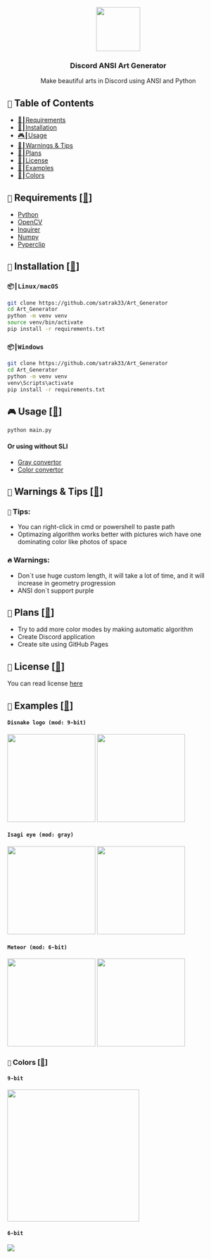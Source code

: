 <p align="center">
    <img style="width: 100px; height: auto;" src="https://github.com/user-attachments/assets/76031be2-f446-4a19-a61c-b1fe8de98ea8">
</p>
<h3 align="center">
    Discord ANSI Art Generator
</h3>
<p align="center">
    Make beautiful arts in Discord using ANSI and Python
</p>

## `🔱` Table of Contents

- [🥽┃Requirements](#requirements)
- [🔮┃Installation](#installation)
- [🎮┃Usage](#usage)
- [🚧┃Warnings & Tips](#warnings-&-tips)
- [🌠┃Plans](#plans)
- [📝┃License](#license)
- [💽┃Examples](#examples)
- [🎨┃Colors](#colors)

## `🥽` Requirements [[🔱]](#table-of-contents)

- [Python](https://www.python.org/)
- [OpenCV](https://pypi.org/project/opencv-python/)
- [Inquirer](https://pypi.org/project/inquirer/)
- [Numpy](https://pypi.org/project/numpy/)
- [Pyperclip](https://pypi.org/project/pyperclip/)

## `🔮` Installation [[🔱]](#table-of-contents)

### `📦┃Linux/macOS`
```bash
git clone https://github.com/satrak33/Art_Generator
cd Art_Generator
python -m venv venv
source venv/bin/activate
pip install -r requirements.txt
```

### `📦┃Windows`
```bash
git clone https://github.com/satrak33/Art_Generator
cd Art_Generator
python -m venv venv
venv\Scripts\activate
pip install -r requirements.txt
```

## `🎮` Usage [[🔱]](#table-of-contents)
```bash
python main.py
```
#### Or using without SLI
- [Gray convertor](./converters/gray.py)
- [Color convertor](./converters/color.py)

## `🚧` Warnings & Tips [[🔱]](#table-of-contents)
### `🎈` Tips:
- You can right-click in cmd or powershell to paste path
- Optimazing algorithm works better with pictures wich have one dominating color like photos of space

### `🔥` Warnings:
- Don`t use huge custom length, it will take a lot of time, and it will increase in geometry progression
- ANSI don`t support purple

## `🌠` Plans [[🔱]](#table-of-contents)
- Try to add more color modes by making automatic algorithm
- Create Discord application 
- Create site using GitHub Pages

## `📝` License [[🔱]](#table-of-contents)
You can read license [here](./LICENSE) 

## `💽` Examples [[🔱]](#table-of-contents)

#### `Disnake logo (mod: 9-bit)`
<img style="width: auto; height: 200px;" src="https://github.com/user-attachments/assets/a89ab64d-fca4-4c9f-9c3e-e111a3bf694a">
<img style="width: auto; height: 200px;" src="https://github.com/user-attachments/assets/7936102a-8671-4cea-84de-b96d9debca8f">

#### `Isagi eye (mod: gray)`
<img style="width: auto; height: 200px;" src="https://github.com/user-attachments/assets/5b3d9850-9311-4e5c-af51-879651e4dc7d">
<img style="width: auto; height: 200px;" src="https://github.com/user-attachments/assets/29630c3e-0cae-4f24-8c16-3e873581c07d">


#### `Meteor (mod: 6-bit)`
<img style="width: auto; height: 200px;" src="https://github.com/user-attachments/assets/c1667b31-3861-41e2-8141-74f922cb6c46">
<img style="width: auto; height: 200px;" src="https://github.com/user-attachments/assets/5c8f8243-8518-4f5b-aee3-d6045eb0d4fd">

### `🎨` Colors [[🔱]](#table-of-contents)
#### `9-bit`
<img style="width: auto; height: 300px;" src="https://github.com/user-attachments/assets/57fe53f8-353f-43ef-8c6c-8076913434eb">

#### `6-bit`
<img style="width: auto; height: auto;" src="https://github.com/user-attachments/assets/7aa8c87a-5b47-476b-ac25-f64968af3042">
